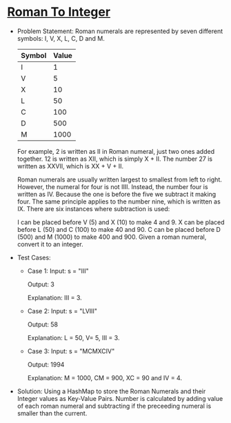 # [Roman To Integer](https://leetcode.com/problems/roman-to-integer/description/)

- Problem Statement:
    Roman numerals are represented by seven different symbols: I, V, X, L, C, D and M.

    Symbol | Value
    ------ | ------
    I | 1
    V | 5
    X | 10
    L | 50
    C | 100
    D | 500
    M | 1000

    For example, 2 is written as II in Roman numeral, just two ones added together. 12 is written as XII, which is simply X + II. The number 27 is written as XXVII, which is XX + V + II.

    Roman numerals are usually written largest to smallest from left to right. However, the numeral for four is not IIII. Instead, the number four is written as IV. Because the one is before the five we subtract it making four. The same principle applies to the number nine, which is written as IX. There are six instances where subtraction is used:

    I can be placed before V (5) and X (10) to make 4 and 9. 
    X can be placed before L (50) and C (100) to make 40 and 90. 
    C can be placed before D (500) and M (1000) to make 400 and 900.
    Given a roman numeral, convert it to an integer.

- Test Cases:
    - Case 1:
        Input: s = "III" 

        Output: 3

        Explanation: III = 3.
    - Case 2:
        Input: s = "LVIII"

        Output: 58

        Explanation: L = 50, V= 5, III = 3.
    - Case 3:
        Input: s = "MCMXCIV"

        Output: 1994
        
        Explanation: M = 1000, CM = 900, XC = 90 and IV = 4.

- Solution:
    Using a HashMap to store the Roman Numerals and their Integer values as Key-Value Pairs. Number is calculated by adding value of each roman numeral and subtracting if the preceeding numeral is smaller than the current.
